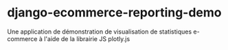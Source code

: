 # django-ecommerce-reporting-demo
Une application de démonstration de visualisation de statistiques e-commerce à l'aide de la librairie JS plotly.js
